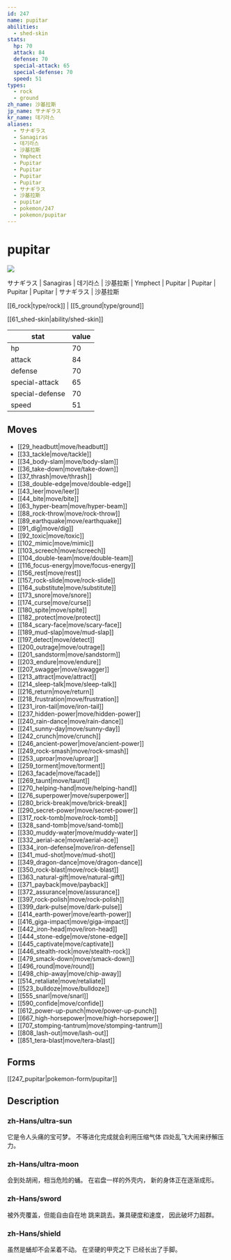 ```yaml
---
id: 247
name: pupitar
abilities:
  - shed-skin
stats:
  hp: 70
  attack: 84
  defense: 70
  special-attack: 65
  special-defense: 70
  speed: 51
types:
  - rock
  - ground
zh_name: 沙基拉斯
jp_name: サナギラス
kr_name: 데기라스
aliases:
  - サナギラス
  - Sanagiras
  - 데기라스
  - 沙基拉斯
  - Ymphect
  - Pupitar
  - Pupitar
  - Pupitar
  - Pupitar
  - サナギラス
  - 沙基拉斯
  - pupitar
  - pokemon/247
  - pokemon/pupitar
---
```

# pupitar

![](https://raw.githubusercontent.com/PokeAPI/sprites/master/sprites/pokemon/247.png)

サナギラス | Sanagiras | 데기라스 | 沙基拉斯 | Ymphect | Pupitar | Pupitar | Pupitar | Pupitar | サナギラス | 沙基拉斯

[[6_rock|type/rock]] | [[5_ground|type/ground]]

[[61_shed-skin|ability/shed-skin]]

|stat|value|
|---|---|
|hp|70|
|attack|84|
|defense|70|
|special-attack|65|
|special-defense|70|
|speed|51|


## Moves

- [[29_headbutt|move/headbutt]]
- [[33_tackle|move/tackle]]
- [[34_body-slam|move/body-slam]]
- [[36_take-down|move/take-down]]
- [[37_thrash|move/thrash]]
- [[38_double-edge|move/double-edge]]
- [[43_leer|move/leer]]
- [[44_bite|move/bite]]
- [[63_hyper-beam|move/hyper-beam]]
- [[88_rock-throw|move/rock-throw]]
- [[89_earthquake|move/earthquake]]
- [[91_dig|move/dig]]
- [[92_toxic|move/toxic]]
- [[102_mimic|move/mimic]]
- [[103_screech|move/screech]]
- [[104_double-team|move/double-team]]
- [[116_focus-energy|move/focus-energy]]
- [[156_rest|move/rest]]
- [[157_rock-slide|move/rock-slide]]
- [[164_substitute|move/substitute]]
- [[173_snore|move/snore]]
- [[174_curse|move/curse]]
- [[180_spite|move/spite]]
- [[182_protect|move/protect]]
- [[184_scary-face|move/scary-face]]
- [[189_mud-slap|move/mud-slap]]
- [[197_detect|move/detect]]
- [[200_outrage|move/outrage]]
- [[201_sandstorm|move/sandstorm]]
- [[203_endure|move/endure]]
- [[207_swagger|move/swagger]]
- [[213_attract|move/attract]]
- [[214_sleep-talk|move/sleep-talk]]
- [[216_return|move/return]]
- [[218_frustration|move/frustration]]
- [[231_iron-tail|move/iron-tail]]
- [[237_hidden-power|move/hidden-power]]
- [[240_rain-dance|move/rain-dance]]
- [[241_sunny-day|move/sunny-day]]
- [[242_crunch|move/crunch]]
- [[246_ancient-power|move/ancient-power]]
- [[249_rock-smash|move/rock-smash]]
- [[253_uproar|move/uproar]]
- [[259_torment|move/torment]]
- [[263_facade|move/facade]]
- [[269_taunt|move/taunt]]
- [[270_helping-hand|move/helping-hand]]
- [[276_superpower|move/superpower]]
- [[280_brick-break|move/brick-break]]
- [[290_secret-power|move/secret-power]]
- [[317_rock-tomb|move/rock-tomb]]
- [[328_sand-tomb|move/sand-tomb]]
- [[330_muddy-water|move/muddy-water]]
- [[332_aerial-ace|move/aerial-ace]]
- [[334_iron-defense|move/iron-defense]]
- [[341_mud-shot|move/mud-shot]]
- [[349_dragon-dance|move/dragon-dance]]
- [[350_rock-blast|move/rock-blast]]
- [[363_natural-gift|move/natural-gift]]
- [[371_payback|move/payback]]
- [[372_assurance|move/assurance]]
- [[397_rock-polish|move/rock-polish]]
- [[399_dark-pulse|move/dark-pulse]]
- [[414_earth-power|move/earth-power]]
- [[416_giga-impact|move/giga-impact]]
- [[442_iron-head|move/iron-head]]
- [[444_stone-edge|move/stone-edge]]
- [[445_captivate|move/captivate]]
- [[446_stealth-rock|move/stealth-rock]]
- [[479_smack-down|move/smack-down]]
- [[496_round|move/round]]
- [[498_chip-away|move/chip-away]]
- [[514_retaliate|move/retaliate]]
- [[523_bulldoze|move/bulldoze]]
- [[555_snarl|move/snarl]]
- [[590_confide|move/confide]]
- [[612_power-up-punch|move/power-up-punch]]
- [[667_high-horsepower|move/high-horsepower]]
- [[707_stomping-tantrum|move/stomping-tantrum]]
- [[808_lash-out|move/lash-out]]
- [[851_tera-blast|move/tera-blast]]

## Forms



[[247_pupitar|pokemon-form/pupitar]]

## Description

### zh-Hans/ultra-sun

它是令人头痛的宝可梦。
不等进化完成就会利用压缩气体
四处乱飞大闹来纾解压力。

### zh-Hans/ultra-moon

会到处胡闹，相当危险的蛹。
在岩盘一样的外壳内，
新的身体正在逐渐成形。

### zh-Hans/sword

被外壳覆盖，但能自由自在地
跳来跳去。兼具硬度和速度，
因此破坏力超群。

### zh-Hans/shield

虽然是蛹却不会呆着不动。
在坚硬的甲壳之下
已经长出了手脚。

